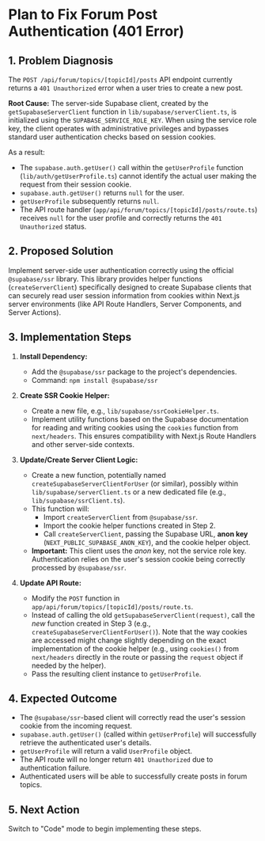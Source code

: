 # Plan to Fix Forum Post Authentication (401 Error)

## 1. Problem Diagnosis

The `POST /api/forum/topics/[topicId]/posts` API endpoint currently returns a `401 Unauthorized` error when a user tries to create a new post.

**Root Cause:**
The server-side Supabase client, created by the `getSupabaseServerClient` function in `lib/supabase/serverClient.ts`, is initialized using the `SUPABASE_SERVICE_ROLE_KEY`. When using the service role key, the client operates with administrative privileges and bypasses standard user authentication checks based on session cookies.

As a result:
- The `supabase.auth.getUser()` call within the `getUserProfile` function (`lib/auth/getUserProfile.ts`) cannot identify the actual user making the request from their session cookie.
- `supabase.auth.getUser()` returns `null` for the user.
- `getUserProfile` subsequently returns `null`.
- The API route handler (`app/api/forum/topics/[topicId]/posts/route.ts`) receives `null` for the user profile and correctly returns the `401 Unauthorized` status.

## 2. Proposed Solution

Implement server-side user authentication correctly using the official `@supabase/ssr` library. This library provides helper functions (`createServerClient`) specifically designed to create Supabase clients that can securely read user session information from cookies within Next.js server environments (like API Route Handlers, Server Components, and Server Actions).

## 3. Implementation Steps

1.  **Install Dependency:**
    *   Add the `@supabase/ssr` package to the project's dependencies.
    *   Command: `npm install @supabase/ssr`

2.  **Create SSR Cookie Helper:**
    *   Create a new file, e.g., `lib/supabase/ssrCookieHelper.ts`.
    *   Implement utility functions based on the Supabase documentation for reading and writing cookies using the `cookies` function from `next/headers`. This ensures compatibility with Next.js Route Handlers and other server-side contexts.

3.  **Update/Create Server Client Logic:**
    *   Create a new function, potentially named `createSupabaseServerClientForUser` (or similar), possibly within `lib/supabase/serverClient.ts` or a new dedicated file (e.g., `lib/supabase/ssrClient.ts`).
    *   This function will:
        *   Import `createServerClient` from `@supabase/ssr`.
        *   Import the cookie helper functions created in Step 2.
        *   Call `createServerClient`, passing the Supabase URL, **anon key** (`NEXT_PUBLIC_SUPABASE_ANON_KEY`), and the cookie helper object.
    *   **Important:** This client uses the *anon* key, not the service role key. Authentication relies on the user's session cookie being correctly processed by `@supabase/ssr`.

4.  **Update API Route:**
    *   Modify the `POST` function in `app/api/forum/topics/[topicId]/posts/route.ts`.
    *   Instead of calling the old `getSupabaseServerClient(request)`, call the *new* function created in Step 3 (e.g., `createSupabaseServerClientForUser()`). Note that the way cookies are accessed might change slightly depending on the exact implementation of the cookie helper (e.g., using `cookies()` from `next/headers` directly in the route or passing the `request` object if needed by the helper).
    *   Pass the resulting client instance to `getUserProfile`.

## 4. Expected Outcome

- The `@supabase/ssr`-based client will correctly read the user's session cookie from the incoming request.
- `supabase.auth.getUser()` (called within `getUserProfile`) will successfully retrieve the authenticated user's details.
- `getUserProfile` will return a valid `UserProfile` object.
- The API route will no longer return `401 Unauthorized` due to authentication failure.
- Authenticated users will be able to successfully create posts in forum topics.

## 5. Next Action

Switch to "Code" mode to begin implementing these steps.
